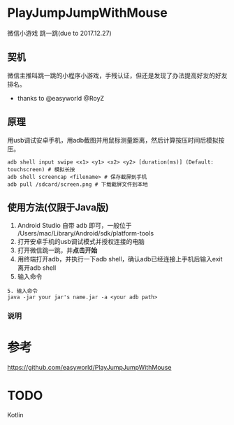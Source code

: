 # PlayJumpJumpWithMouse
微信小游戏 跳一跳(due to 2017.12.27)

## 契机
微信主推叫跳一跳的小程序小游戏，手残认证，但还是发现了办法提高好友的好友排名。
* thanks to @easyworld @RoyZ

## 原理
用usb调试安卓手机，用adb截图并用鼠标测量距离，然后计算按压时间后模拟按压。
```
adb shell input swipe <x1> <y1> <x2> <y2> [duration(ms)] (Default: touchscreen) # 模拟长按
adb shell screencap <filename> # 保存截屏到手机
adb pull /sdcard/screen.png # 下载截屏文件到本地
```

## 使用方法(仅限于Java版) 
1. Android Studio 自带 adb 即可，一般位于 /Users/mac/Library/Android/sdk/platform-tools
2. 打开安卓手机的usb调试模式并授权连接的电脑
3. 打开微信跳一跳，并**点击开始**
4. 用终端打开adb，并执行一下adb shell，确认adb已经连接上手机后输入exit离开adb shell
5. 输入命令
```
5. 输入命令
java -jar your jar's name.jar -a <your adb path>
```

### 说明
# 参考

<https://github.com/easyworld/PlayJumpJumpWithMouse>

# TODO

Kotlin
